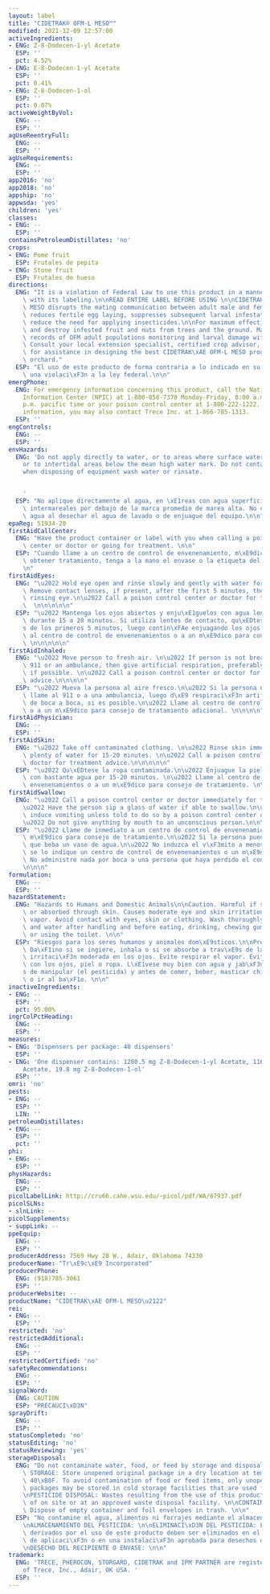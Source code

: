 ```yaml
---
layout: label
title: "CIDETRAK® OFM-L MESO™"
modified: 2021-12-09 12:57:00
activeIngredients:
- ENG: Z-8-Dodecen-1-yl Acetate
  ESP: ''
  pct: 4.52%
- ENG: E-8-Dodecen-1-yl Acetate
  ESP: ''
  pct: 0.41%
- ENG: Z-8-Dodecen-1-ol
  ESP: ''
  pct: 0.07%
activeWeightByVol:
  ENG: --
  ESP: ''
agUseReentryFull:
  ENG: --
  ESP: ''
agUseRequirements:
  ENG: --
  ESP: ''
app2016: 'no'
app2018: 'no'
appship: 'no'
appwsda: 'yes'
children: 'yes'
classes:
- ENG: --
  ESP: ''
containsPetroleumDistillates: 'no'
crops:
- ENG: Pome fruit
  ESP: Frutales de pepita
- ENG: Stone fruit
  ESP: Frutales de hueso
directions:
  ENG: "It is a violation of Federal Law to use this product in a manner inconsistent\
    \ with its labeling.\n\nREAD ENTIRE LABEL BEFORE USING \n\nCIDETRAK\xAE OFM-L\
    \ MESO disrupts the mating communication between adult male and female moths,\
    \ reduces fertile egg laying, suppresses subsequent larval infestation, and may\
    \ reduce the need for applying insecticides.\n\nFor maximum effectiveness, remove\
    \ and destroy infested fruit and nuts from trees and the ground. Maintain accurate\
    \ records of OFM adult populations monitoring and larval damage within their orchards.\
    \ Consult your local extension specialist, certified crop advisor, or Trece representative\
    \ for assistance in designing the best CIDETRAK\xAE OFM-L MESO program for your\
    \ orchard."
  ESP: "El uso de este producto de forma contraria a lo indicado en su etiqueta constituye\
    \ una violaci\xF3n a la ley federal.\n\n"
emergPhone:
  ENG: For emergency information concerning this product, call the National Pesticides
    Information Center (NPIC) at 1-800-858-7378 Monday-Friday, 8:00 a.m. to 12:00
    p.m. pacific time or your poison control center at 1-800-222-1222. For additional
    information, you may also contact Trece Inc. at 1-866-785-1313.
  ESP: ''
engControls:
  ENG: --
  ESP: ''
envHazards:
  ENG: 'Do not apply directly to water, or to areas where surface water is present
    or to intertidal areas below the mean high water mark. Do not contaminate water
    when disposing of equipment wash water or rinsate.


    '
  ESP: "No aplique directamente al agua, en \xE1reas con agua superficial o en zonas\
    \ intermareales por debajo de la marca promedio de marea alta. No contamine el\
    \ agua al desechar el agua de lavado o de enjuague del equipo.\n\n"
epaReg: 51934-20
firstAidCallCenter:
  ENG: "Have the product container or label with you when calling a poison control\
    \ center or doctor or going for treatment. \n\n"
  ESP: "Cuando llame a un centro de control de envenenamiento, m\xE9dico o intente\
    \ obtener tratamiento, tenga a la mano el envase o la etiqueta del producto. \n\
    \n"
firstAidEyes:
  ENG: "\u2022 Hold eye open and rinse slowly and gently with water for 15-20 minutes.\
    \ Remove contact lenses, if present, after the first 5 minutes, then continue\
    \ rinsing eye.\n\u2022 Call a poison control center or doctor for treatment advice.\
    \  \n\n\n\n\n"
  ESP: "\u2022 Mantenga los ojos abiertos y enju\xE1guelos con agua lenta y cuidadosamente\
    \ durante 15 a 20 minutos. Si utiliza lentes de contacto, qu\xEDteselos despu\xE9\
    s de los primeros 5 minutos, luego contin\xFAe enjuagando los ojos. \n\u2022 Llame\
    \ al centro de control de envenenamientos o a un m\xE9dico para consejo de tratamiento.\
    \ \n\n\n\n\n"
firstAidInhaled:
  ENG: "\u2022 Move person to fresh air. \n\u2022 If person is not breathing, call\
    \ 911 or an ambulance, then give artificial respiration, preferably mouth-to-mouth,\
    \ if possible. \n\u2022 Call a poison control center or doctor for further treatment\
    \ advice.\n\n\n\n"
  ESP: "\u2022 Mueva la persona al aire fresco.\n\u2022 Si la persona no est\xE1 respirando\
    \ llame al 911 o a una ambulancia, luego d\xE9 respiraci\xF3n artificial, preferiblemente\
    \ de boca a boca, si es posible.\n\u2022 Llame al centro de control de envenenamientos\
    \ o a un m\xE9dico para consejo de tratamiento adicional. \n\n\n\n"
firstAidPhysician:
  ENG: --
  ESP: ''
firstAidSkin:
  ENG: "\u2022 Take off contaminated clothing. \n\u2022 Rinse skin immediately with\
    \ plenty of water for 15-20 minutes. \n\u2022 Call a poison control center or\
    \ doctor for treatment advice.\n\n\n\n\n"
  ESP: "\u2022 Qu\xEDtese la ropa contaminada.\n\u2022 Enjuague la piel inmediatamente\
    \ con bastante agua por 15-20 minutos. \n\u2022 Llame al centro de control de\
    \ envenenamientos o a un m\xE9dico para consejo de tratamiento. \n\n\n\n\n"
firstAidSwallow:
  ENG: "\u2022 Call a poison control center or doctor immediately for treatment advice.\n\
    \u2022 Have the person sip a glass of water if able to swallow.\n\u2022 Do not\
    \ induce vomiting unless told to do so by a poison control center or doctor. \n\
    \u2022 Do not give anything by mouth to an unconscious person.\n\n\n\n"
  ESP: "\u2022 Llame de inmediato a un centro de control de envenenamientos o a un\
    \ m\xE9dico para consejo de tratamiento.\n\u2022 Si la persona puede tragar, haga\
    \ que beba un vaso de agua.\n\u2022 No induzca el v\xF3mito a menos que as\xED\
    \ se lo indique un centro de control de envenenamientos o un m\xE9dico.\n\u2022\
    \ No administre nada por boca a una persona que haya perdido el conocimiento.\n\
    \n\n\n"
formulation:
  ENG: --
  ESP: ''
hazardStatement:
  ENG: "Hazards to Humans and Domestic Animals\n\nCaution. Harmful if swallowed, inhaled\
    \ or absorbed through skin. Causes moderate eye and skin irritation. Avoid breathing\
    \ vapor. Avoid contact with eyes, skin or clothing. Wash thoroughly with soap\
    \ and water after handling and before eating, drinking, chewing gum, using tobacco,\
    \ or using the toilet. \n\n"
  ESP: "Riesgos para los seres humanos y animales dom\xE9sticos.\n\nPrecauci\xF3n.\
    \ Da\xF1ino si se ingiere, inhala o si se absorbe a trav\xE9s de la piel. Causa\
    \ irritaci\xF3n moderada en los ojos. Evite respirar el vapor. Evite el contacto\
    \ con los ojos, piel o ropa. L\xE1vese muy bien con agua y jab\xF3n despu\xE9\
    s de manipular (el pesticida) y antes de comer, beber, masticar chicle, usar tabaco\
    \ o ir al ba\xF1o. \n\n"
inactiveIngredients:
- ENG: --
  ESP: ''
  pct: 95.00%
ingrColPctHeading:
  ENG: --
  ESP: ''
measures:
- ENG: 'Dispensers per package: 40 dispensers'
  ESP: ''
- ENG: 'One dispenser contains: 1280.5 mg Z-8-Dodecen-1-yl Acetate, 116.2 mg E-8-Dodecen-1-yl
    Acetate, 19.8 mg Z-8-Dodecen-1-ol'
  ESP: ''
omri: 'no'
pests:
- ENG: --
  ESP: ''
  LIN: ''
petroleumDistillates:
- ENG: --
  ESP: ''
  pct: ''
phi:
- ENG: --
  ESP: ''
physHazards:
  ENG: --
  ESP: ''
picolLabelLink: http://cru66.cahe.wsu.edu/~picol/pdf/WA/67937.pdf
picolSLNs:
- slnLink: --
picolSupplements:
- suppLink: --
ppeEquip:
  ENG: --
  ESP: ''
producerAddress: 7569 Hwy 28 W., Adair, Oklahoma 74330
producerName: "Tr\xE9c\xE9 Incorporated"
producerPhone:
  ENG: (918)785-3061
  ESP: ''
producerWebsite: --
productName: "CIDETRAK\xAE OFM-L MESO\u2122"
rei:
- ENG: --
  ESP: ''
restricted: 'no'
restrictedAdditional:
  ENG: --
  ESP: ''
restrictedCertified: 'no'
safetyRecommendations:
  ENG: --
  ESP: ''
signalWord:
  ENG: CAUTION
  ESP: "PRECAUCI\xD3N"
sprayDrift:
  ENG: --
  ESP: ''
statusCompleted: 'no'
statusEditing: 'no'
statusReviewing: 'yes'
storageDisposal:
  ENG: "Do not contaminate water, food, or feed by storage and disposal.\n\nPESTICIDE\
    \ STORAGE: Store unopened original package in a dry location at temperature below\
    \ 40\xB0F. To avoid contamination of food or feed items, only unopened product\
    \ packages may be stored in cold storage facilities that are used for food storage.\n\
    \nPESTICIDE DISPOSAL: Wastes resulting from the use of this product must be disposed\
    \ of on site or at an approved waste disposal facility. \n\nCONTAINER DISPOSAL:\
    \ Dispose of empty container and foil envelopes in trash. \n\n"
  ESP: "No contamine el agua, alimentos ni forrajes mediante el almacenamiento y desecho.\n\
    \nALMACENAMIENTO DEL PESTICIDA: \n\nELIMINACI\xD3N DEL PESTICIDA: Los desechos\
    \ derivados por el uso de este producto deben ser eliminados en el mismo sitio\
    \ de aplicaci\xF3n o en una instalaci\xF3n aprobada para desechos de pesticidas.\n\
    \nDESECHO DEL RECIPIENTE O ENVASE: \n\n"
trademark:
  ENG: 'TRECE, PHEROCON, STORGARD, CIDETRAK and IPM PARTNER are registered trademarks
    of Trece, Inc., Adair, OK USA. '
  ESP: ''
---
```

